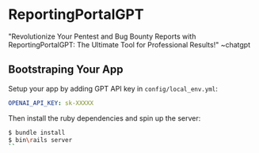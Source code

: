 # ReportingPortalGPT

"Revolutionize Your Pentest and Bug Bounty Reports with ReportingPortalGPT: The Ultimate Tool for Professional Results!" ~chatgpt

## Bootstraping Your App

Setup your app by adding GPT API key in `config/local_env.yml`:
```yml
OPENAI_API_KEY: sk-XXXXX
```

Then install the ruby dependencies and spin up the server:
```sh
$ bundle install
$ bin\rails server
``